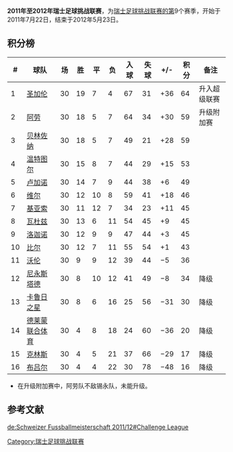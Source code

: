 **2011年至2012年瑞士足球挑战联赛**，为[瑞士足球挑战联赛的第](https://zh.wikipedia.org/wiki/瑞士足球挑战联赛 "wikilink")9个赛季，开始于2011年7月22日，结束于2012年5月23日。

## 积分榜

| \# | 球队                                                             | 场  | 胜  | 平  | 负  | 入球 | 失球 | \+/- | 积分 | 备注     |
| -- | -------------------------------------------------------------- | -- | -- | -- | -- | -- | -- | ---- | -- | ------ |
| 1  | [圣加伦](../Page/圣加伦足球俱乐部.md "wikilink")                          | 30 | 19 | 7  | 4  | 67 | 31 | \+36 | 64 | 升入超级联赛 |
| 2  | [阿劳](https://zh.wikipedia.org/wiki/阿劳足球俱乐部 "wikilink")         | 30 | 18 | 5  | 7  | 64 | 34 | \+30 | 59 | 升级附加赛  |
| 3  | [贝林佐纳](../Page/贝林佐纳足球俱乐部.md "wikilink")                        | 30 | 18 | 5  | 7  | 49 | 21 | \+28 | 59 |        |
| 4  | [温特图尔](../Page/温特图尔足球俱乐部.md "wikilink")                        | 30 | 15 | 8  | 7  | 44 | 29 | \+15 | 53 |        |
| 5  | [卢加诺](https://zh.wikipedia.org/wiki/卢加诺足球俱乐部 "wikilink")       | 30 | 14 | 7  | 9  | 44 | 38 | \+6  | 49 |        |
| 6  | [维尔](https://zh.wikipedia.org/wiki/维尔足球俱乐部 "wikilink")         | 30 | 12 | 10 | 8  | 59 | 41 | \+18 | 46 |        |
| 7  | [基亚索](https://zh.wikipedia.org/wiki/基亚索足球俱乐部 "wikilink")       | 30 | 11 | 12 | 7  | 34 | 23 | \+11 | 45 |        |
| 8  | [瓦杜兹](https://zh.wikipedia.org/wiki/瓦杜兹足球俱乐部 "wikilink")       | 30 | 13 | 6  | 11 | 54 | 45 | \+9  | 45 |        |
| 9  | [洛迦诺](https://zh.wikipedia.org/wiki/洛迦诺足球俱乐部 "wikilink")       | 30 | 12 | 9  | 9  | 47 | 44 | \+3  | 45 |        |
| 10 | [比尔](https://zh.wikipedia.org/wiki/比尔足球俱乐部 "wikilink")         | 30 | 12 | 7  | 11 | 55 | 54 | \+1  | 43 |        |
| 11 | [沃伦](https://zh.wikipedia.org/wiki/沃伦足球俱乐部 "wikilink")         | 30 | 9  | 9  | 12 | 39 | 44 | −5   | 36 |        |
| 12 | [尼永斯塔德](https://zh.wikipedia.org/wiki/尼永斯塔德足球俱乐部 "wikilink")   | 30 | 8  | 10 | 12 | 41 | 49 | −8   | 34 | 降级     |
| 13 | [卡鲁日之星](https://zh.wikipedia.org/wiki/卡鲁日之星足球俱乐部 "wikilink")   | 30 | 8  | 6  | 16 | 25 | 56 | −31  | 30 | 降级     |
| 14 | [德莱蒙联合体育](https://zh.wikipedia.org/wiki/德莱蒙联合体育俱乐部 "wikilink") | 30 | 4  | 8  | 18 | 24 | 60 | −36  | 20 | 降级     |
| 15 | [克林斯](https://zh.wikipedia.org/wiki/克林斯体育俱乐部 "wikilink")       | 30 | 4  | 5  | 21 | 37 | 66 | −29  | 17 | 降级     |
| 16 | [布吕尔](https://zh.wikipedia.org/wiki/布吕尔体育俱乐部 "wikilink")       | 30 | 4  | 4  | 22 | 30 | 78 | −48  | 16 | 降级     |

  - 在升级附加赛中，阿劳队不敌锡永队，未能升级。

## 参考文献

[de:Schweizer Fussballmeisterschaft 2011/12\#Challenge
League](https://zh.wikipedia.org/wiki/de:Schweizer_Fussballmeisterschaft_2011/12#Challenge_League "wikilink")

[Category:瑞士足球挑战联赛](https://zh.wikipedia.org/wiki/Category:瑞士足球挑战联赛 "wikilink")
